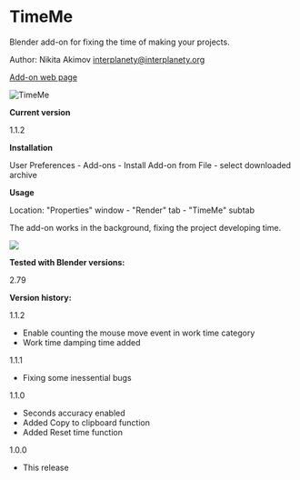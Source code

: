 # TimeMe
Blender add-on for fixing the time of making your projects.

Author: Nikita Akimov interplanety@interplanety.org

<a href="https://b3d.interplanety.org/en/blender-timeme/">Add-on web page</a>

<img src="https://b3d.interplanety.org/wp-content/upload_content/2017/12/00-1-400x212.jpg" title="TimeMe">

**Current version**

1.1.2

**Installation**

User Preferences - Add-ons - Install Add-on from File - select downloaded archive

**Usage**

Location: "Properties" window - "Render" tab - "TimeMe" subtab

The add-on works in the background, fixing the project developing time.

<img src="https://b3d.interplanety.org/wp-content/upload_content/2018/01/02-400x212.jpg">

**Tested with Blender versions:**

2.79

**Version history:**

1.1.2
- Enable counting the mouse move event in work time category
- Work time damping time added 

1.1.1
- Fixing some inessential bugs

1.1.0
- Seconds accuracy enabled
- Added Copy to clipboard function
- Added Reset time function

1.0.0
- This release
